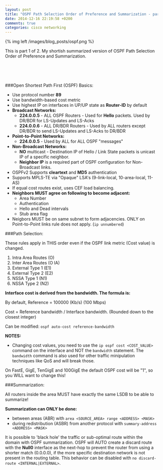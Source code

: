 ```yaml
---
layout: post
title: "OSPF Path Selection Order of Preference and Summarization - part1"
date: 2014-12-16 22:19:58 +0200
comments: true
categories: cisco networking
---
```

{% img left /images/blog_posts/ospf.png %}

This is part 1 of 2. My shortish summarized version of OSPF Path Selection Order of Preference and Summarization.
<!--more-->
<br>
<br>
<br>

###Open Shortest Path First (OSPF) Basics:

* Use protocol number **89**
* Use bandwidth-based cost metric
* Use highest IP on interfaces in UP/UP state as **Router-ID** by default
* **Broadcast Networks:**
  * **224.0.0.5** - ALL OSPF Routers - Used for **Hello** packets. Used by DR/BDR for LS-Updates and LS-Acks
  * **224.0.0.6** - ALL DR/BDR Routers - Used by ALL routers except DR/BDR to send LS-Updates and LS-Acks to DR/BDR
* **Point-to-Point Networks:**
  * **224.0.0.5** - Used by ALL for ALL OSPF "messages"
* **Non-Broadcast Networks:**
  * **NO** multicast - Destination IP of Hello / Link State packets is unicast IP of a specific neighbor.
  * **Neighbor IP** is a required part of OSPF configuration for Non-Broadcast links.
* OSPFv2 Supports **cleartext** and **MD5** authentication
* Supports MPLS-TE via "Opaque" LSA's (9-link-local, 10-area-local, 11-AS)
* If equal cost routes exist, uses CEF load balancing.
* **Neighbors MUST agree on following to become adjacent:**
  * Area Number
  * Authentication
  * Hello and Dead intervals
  * Stub area flag
* Neigbors MUST be on same subnet to form adjacencies. ONLY on Point-to-Point links rule does not apply. (`ip unnumbered`)

###Path Selection:

These rules apply in THIS order even if the OSPF link metric (Cost value) is changed.

1. Intra Area Routes (O)
2. Inter Area Routes (O IA)
3. External Type 1 (E1)
4. External Type 2 (E2)
5. NSSA Type 1 (N1)
6. NSSA Type 2 (N2)

**Interface cost is derived from the bandwidth. The formula is:**

By default, Reference = 100000 (Kb/s) (100 Mbps)

Cost = Reference bandwidth / Interface bandwidth. (Rounded down to the closest integer)

Can be modified: `ospf auto-cost reference-bandwidth`

**NOTES:**
- Changing cost values, you need to use the `ip ospf cost <COST_VALUE>` command on the interface and NOT the `bandwidth` statement. The `bandwidth` command is also used for other traffic minipulation techniques like QoS and will break those.

On FastE, GigE, TenGigE and 100GigE the default OSPF cost will be "1", so you WILL want to change this!

###Summarization:

All routers inside the area MUST have exactly the same LSDB to be able to summarize!

**Summarization can ONLY be done:**

- between areas (ABR) with `area <SOURCE_AREA> range <ADDRESS> <MASK>`
- during redistribution (ASBR) from another protocol with `summary-address <ADDRESS> <MASK>`

It is possible to 'black hole' the traffic or sub-optimal route within the domain with OSPF summarization. OSPF will AUTO create a discard route with the **Null0** interface as the next-hop to prevent the router from using a shorter match (0.0.0.0), if the more specific destination network is not present in the routing table. This behavior can be disabled with `no discard-route <INTERNAL|EXTERNAL>`.
